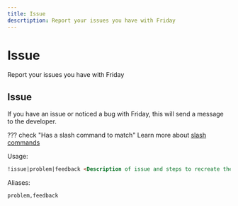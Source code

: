 ```yaml
---
title: Issue
descrtiption: Report your issues you have with Friday
---
```

# Issue

Report your issues you have with Friday

## Issue

If you have an issue or noticed a bug with Friday, this will send a message to the developer.

??? check "Has a slash command to match"
	Learn more about [slash commands](/#slash-commands)

Usage:

```md
!issue|problem|feedback <Description of issue and steps to recreate the issue>
```

Aliases:

```md
problem,feedback
```
